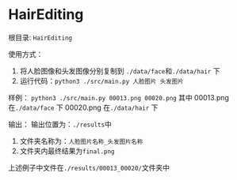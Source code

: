 # HairEditing
根目录: ```HairEditing``` 

使用方式：
  1. 将人脸图像和头发图像分别复制到 ```./data/face```和```./data/hair``` 下
  2. 运行代码：```python3 ./src/main.py 人脸图片 头发图片```
 
 样例：
  ```python3 ./src/main.py 00013.png 00020.png```
  其中 00013.png 在```./data/face``` 下
  00020.png 在```./data/hair``` 下

 输出：
 输出位置为：```./results```中
 1. 文件夹名称为：```人脸图片名称_头发图片名称```
 2. 文件夹内最终结果为```final.png```

上述例子中文件在```./results/00013_00020/```文件夹中